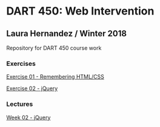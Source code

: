 # DART 450: Web Intervention

## Laura Hernandez / Winter 2018

Repository for DART 450 course work

### Exercises
[Exercise 01 - Remembering HTML/CSS](https://laura-hdz.github.io/dart450/exercises/exercise01/)

[Exercise 02 - jQuery](https://laura-hdz.github.io/dart450/exercises/exercise02/)

### Lectures
[Week 02 - jQuery](https://laura-hdz.github.io/dart450/week02/)
